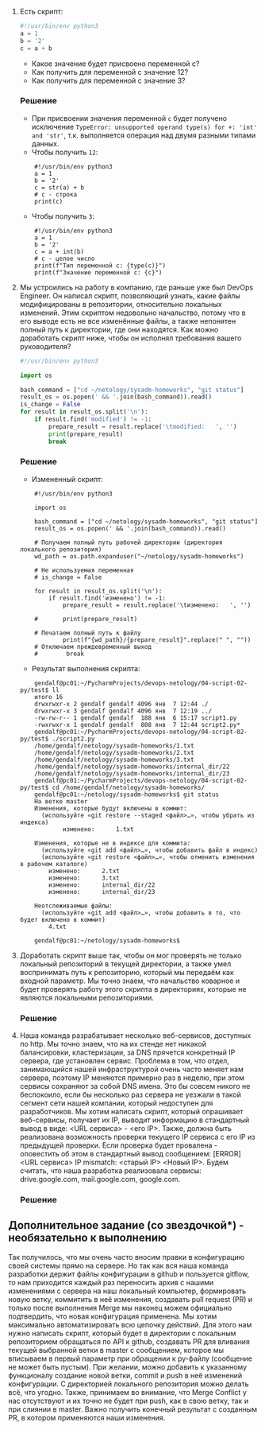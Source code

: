 1. Есть скрипт:
	```python
    #!/usr/bin/env python3
	a = 1
	b = '2'
	c = a + b
	```
	* Какое значение будет присвоено переменной c?
	* Как получить для переменной c значение 12?
	* Как получить для переменной c значение 3?
    ### Решение
    *  При присвоении значения переменной `c` будет получено исключение `TypeError: unsupported operand type(s) for +: 'int' and 'str'`, т.к. выполняется операция над двумя разными типами данных.
    * Чтобы получить `12`:
    ```
        #!/usr/bin/env python3
        a = 1
        b = '2'
        c = str(a) + b
        # c - строка
        print(c)
    ```
    *  Чтобы получить `3`:
    ```
        #!/usr/bin/env python3
        a = 1
        b = '2'
        c = a + int(b)
        # c - целое число
        print(f"Тип переменной с: {type(c)}")
        print(f"Значение переменной с: {c}")
    ```
2. Мы устроились на работу в компанию, где раньше уже был DevOps Engineer. Он написал скрипт, позволяющий узнать, какие файлы модифицированы в репозитории, относительно локальных изменений. Этим скриптом недовольно начальство, потому что в его выводе есть не все изменённые файлы, а также непонятен полный путь к директории, где они находятся. Как можно доработать скрипт ниже, чтобы он исполнял требования вашего руководителя?

	```python
    #!/usr/bin/env python3

    import os

	bash_command = ["cd ~/netology/sysadm-homeworks", "git status"]
	result_os = os.popen(' && '.join(bash_command)).read()
    is_change = False
	for result in result_os.split('\n'):
        if result.find('modified') != -1:
            prepare_result = result.replace('\tmodified:   ', '')
            print(prepare_result)
            break

	```
   ### Решение
   * Измененный скрипт:
   ```
       #!/usr/bin/env python3
       
       import os
       
       bash_command = ["cd ~/netology/sysadm-homeworks", "git status"]
       result_os = os.popen(' && '.join(bash_command)).read()
       
       # Получаем полный путь рабочей директории (директория локального репозитория)
       wd_path = os.path.expanduser("~/netology/sysadm-homeworks")
       
       # Не используемая переменная
       # is_change = False
       
       for result in result_os.split('\n'):
           if result.find('изменено') != -1:
               prepare_result = result.replace('\tизменено:   ', '')
	       
       #       print(prepare_result)
       
       # Печатаем полный путь к файлу
               print(f"{wd_path}/{prepare_result}".replace(" ", ""))
       # Отключаем преждевременный выход
       #        break
   
   ```
   * Результат выполнения скрипта:
   ```
       gendalf@pc01:~/PycharmProjects/devops-netology/04-script-02-py/test$ ll
       итого 16
       drwxrwxr-x 2 gendalf gendalf 4096 янв  7 12:44 ./
       drwxrwxr-x 3 gendalf gendalf 4096 янв  7 12:19 ../
       -rw-rw-r-- 1 gendalf gendalf  188 янв  6 15:17 script1.py
       -rwxrwxr-x 1 gendalf gendalf  808 янв  7 12:44 script2.py*
       gendalf@pc01:~/PycharmProjects/devops-netology/04-script-02-py/test$ ./script2.py 
       /home/gendalf/netology/sysadm-homeworks/1.txt
       /home/gendalf/netology/sysadm-homeworks/2.txt
       /home/gendalf/netology/sysadm-homeworks/3.txt
       /home/gendalf/netology/sysadm-homeworks/internal_dir/22
       /home/gendalf/netology/sysadm-homeworks/internal_dir/23
       gendalf@pc01:~/PycharmProjects/devops-netology/04-script-02-py/test$ cd /home/gendalf/netology/sysadm-homeworks/
       gendalf@pc01:~/netology/sysadm-homeworks$ git status
       На ветке master
       Изменения, которые будут включены в коммит:
         (используйте «git restore --staged <файл>…», чтобы убрать из индекса)
       	       изменено:      1.txt
                      
       Изменения, которые не в индексе для коммита:
         (используйте «git add <файл>…», чтобы добавить файл в индекс)
         (используйте «git restore <файл>…», чтобы отменить изменения в рабочем каталоге)
	       изменено:      2.txt
	       изменено:      3.txt
	       изменено:      internal_dir/22
	       изменено:      internal_dir/23

       Неотслеживаемые файлы:
         (используйте «git add <файл>…», чтобы добавить в то, что будет включено в коммит)
	       4.txt
       
       gendalf@pc01:~/netology/sysadm-homeworks$ 
   ```
3. Доработать скрипт выше так, чтобы он мог проверять не только локальный репозиторий в текущей директории, а также умел воспринимать путь к репозиторию, который мы передаём как входной параметр. Мы точно знаем, что начальство коварное и будет проверять работу этого скрипта в директориях, которые не являются локальными репозиториями.
   ### Решение
4. Наша команда разрабатывает несколько веб-сервисов, доступных по http. Мы точно знаем, что на их стенде нет никакой балансировки, кластеризации, за DNS прячется конкретный IP сервера, где установлен сервис. Проблема в том, что отдел, занимающийся нашей инфраструктурой очень часто меняет нам сервера, поэтому IP меняются примерно раз в неделю, при этом сервисы сохраняют за собой DNS имена. Это бы совсем никого не беспокоило, если бы несколько раз сервера не уезжали в такой сегмент сети нашей компании, который недоступен для разработчиков. Мы хотим написать скрипт, который опрашивает веб-сервисы, получает их IP, выводит информацию в стандартный вывод в виде: <URL сервиса> - <его IP>. Также, должна быть реализована возможность проверки текущего IP сервиса c его IP из предыдущей проверки. Если проверка будет провалена - оповестить об этом в стандартный вывод сообщением: [ERROR] <URL сервиса> IP mismatch: <старый IP> <Новый IP>. Будем считать, что наша разработка реализовала сервисы: drive.google.com, mail.google.com, google.com.
   ### Решение
## Дополнительное задание (со звездочкой*) - необязательно к выполнению

Так получилось, что мы очень часто вносим правки в конфигурацию своей системы прямо на сервере. Но так как вся наша команда разработки держит файлы конфигурации в github и пользуется gitflow, то нам приходится каждый раз переносить архив с нашими изменениями с сервера на наш локальный компьютер, формировать новую ветку, коммитить в неё изменения, создавать pull request (PR) и только после выполнения Merge мы наконец можем официально подтвердить, что новая конфигурация применена. Мы хотим максимально автоматизировать всю цепочку действий. Для этого нам нужно написать скрипт, который будет в директории с локальным репозиторием обращаться по API к github, создавать PR для вливания текущей выбранной ветки в master с сообщением, которое мы вписываем в первый параметр при обращении к py-файлу (сообщение не может быть пустым). При желании, можно добавить к указанному функционалу создание новой ветки, commit и push в неё изменений конфигурации. С директорией локального репозитория можно делать всё, что угодно. Также, принимаем во внимание, что Merge Conflict у нас отсутствуют и их точно не будет при push, как в свою ветку, так и при слиянии в master. Важно получить конечный результат с созданным PR, в котором применяются наши изменения. 

